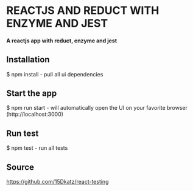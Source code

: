 # REACTJS AND REDUCT WITH ENZYME AND JEST
<h4>A reactjs app with reduct, enzyme and jest<br />

## Installation
$ npm install - pull all ui dependencies <br />

## Start the app
$ npm run start - will automatically open the UI on your favorite browser (http://localhost:3000)<br />

## Run test
$ npm test - run all tests<br />

## Source
https://github.com/15Dkatz/react-testing

